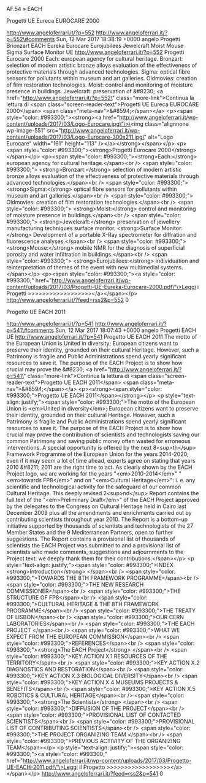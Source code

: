 AF.54 » EACH

Progetti UE Eureca EUROCARE 2000

http://www.angeloferrari.it/?p=552 http://www.angeloferrari.it/?p=552\#comments Sun, 12 Mar 2017 18:38:19 +0000 angelo Progetti Brionzart EACH Eureka Eurocare Eurojubilees Jewelcraft Moist Mouse Sigma Surface Monitor UE http://www.angeloferrari.it/?p=552 Progetti Eurocare 2000 Each: european agency for cultural heritage. Bronzart: selection of modern artistic bronze alloys evaluation of the effectiveness of protective materials through advanced technologies. Sigma: optical fibre sensors for pollutants within museum and art galleries. Oldmovies: creation of film restoration technologies. Moist: control and monitoring of moisture presence in buildings. Jewelcraft: preservation of &\#8230; \<a href=\"http://www.angeloferrari.it/?p=552\" class=\"more-link\"\>Continua la lettura di \<span class=\"screen-reader-text\"\>Progetti UE Eureca EUROCARE 2000\</span\> \<span class=\"meta-nav\"\>&\#8594;\</span\>\</a\> \<p\>\<span style=\"color: \#993300;\"\>\<strong\>\<a href=\"http://www.angeloferrari.it/wp-content/uploads/2017/03/Logo-Eurocare.jpg\"\>\<img class=\"alignnone wp-image-551\" src=\"http://www.angeloferrari.it/wp-content/uploads/2017/03/Logo-Eurocare-300x211.jpg\" alt=\"Logo Eurocare\" width=\"161\" height=\"113\" /\>\</a\>\</strong\>\</span\>\</p\> \<p\>\<span style=\"color: \#993300;\"\>\<strong\>Progetti Eurocare 2000\</strong\>\</span\>\</p\> \<p\>\<span style=\"color: \#993300;\"\>\<strong\>Each:\</strong\> european agency for cultural heritage.\</span\>\<br /\> \<span style=\"color: \#993300;\"\> \<strong\>Bronzart:\</strong\> selection of modern artistic bronze alloys evaluation of the effectiveness of protective materials through advanced technologies.\</span\>\<br /\> \<span style=\"color: \#993300;\"\> \<strong\>Sigma:\</strong\> optical fibre sensors for pollutants within museum and art galleries.\</span\>\<br /\> \<span style=\"color: \#993300;\"\> Oldmovies: creation of film restoration technologies.\</span\>\<br /\> \<span style=\"color: \#993300;\"\> \<strong\>Moist:\</strong\> control and monitoring of moisture presence in buildings.\</span\>\<br /\> \<span style=\"color: \#993300;\"\> \<strong\>Jewelcraft:\</strong\> preservation of jewellery manufacturing techniques surface monitor.     \<strong\>Surface Monitor:\</strong\> Development of a portable X-Ray spectrometer for diffration and fluorescence analyses.\</span\>\<br /\> \<span style=\"color: \#993300;\"\> \<strong\>Mouse:\</strong\> mobile NMR for the diagnosis of superficial porosity and water infiltration in buildings.\</span\>\<br /\> \<span style=\"color: \#993300;\"\> \<strong\>Eurojubilees:\</strong\> individuation and reinterpretation of themes of the event with new multimedial systems.\</span\>\</p\> \<p\>\<span style=\"color: \#993300;\"\>\<a style=\"color: \#993300;\" href=\"http://www.angeloferrari.it/wp-content/uploads/2017/03/Progetti-UE-Eureka-Eurocare-2000.pdf\"\>Leggi i Progetti &gt;&gt;&gt;&gt;&gt;&gt;&gt;&gt;&gt;&gt;&gt;&gt;&gt;&gt;&gt;&gt;&gt;&gt;\</a\>\</span\>\</p\> http://www.angeloferrari.it/?feed=rss2&p=552 0

Progetto UE EACH 2011

http://www.angeloferrari.it/?p=541 http://www.angeloferrari.it/?p=541\#comments Sun, 12 Mar 2017 18:07:43 +0000 angelo Progetti EACH UE http://www.angeloferrari.it/?p=541 Progetto UE EACH 2011 The motto of the European Union is United in diversity; European citizens want to preserve their identity, grounded on their cultural Heritage. However, such a Patrimony is fragile and Public Administrations spend yearly significant resources to save it. The purpose of the EACH Project is to show how crucial may prove the &\#8230; \<a href=\"http://www.angeloferrari.it/?p=541\" class=\"more-link\"\>Continua la lettura di \<span class=\"screen-reader-text\"\>Progetto UE EACH 2011\</span\> \<span class=\"meta-nav\"\>&\#8594;\</span\>\</a\> \<p\>\<strong\>\<span style=\"color: \#993300;\"\>Progetto UE EACH 2011\</span\>\</strong\>\</p\> \<p style=\"text-align: justify;\"\>\<span style=\"color: \#993300;\"\>The motto of the European Union is \<em\>United in diversity\</em\>; European citizens want to preserve their identity, grounded on their cultural Heritage. However, such a Patrimony is fragile and Public Administrations spend yearly significant resources to save it. The purpose of the EACH Project is to show how crucial may prove the contribution of scientists and technologists saving our common Patrimony and saving public money often wasted for erroneous interventions. A special opportunity is offered by the next 8\<sup\>th\</sup\> Framework Programme of the European Union for the years 2014-2020; even if it may seem a lot of time ahead, experts agree on stating that years 2010 &\#8211; 2011 are the right time to act. As clearly shown by the EACH Project logo, we are working for the years "\<em\>2010-2014\</em\>"  "\<em\>towards FP8\</em\>" and on "\<em\>Cultural Heritage\</em\>": i. e. any scientific and technological activity for the safeguard of our common Cultural Heritage. This deeply revised 2\<sup\>nd\</sup\> Report contains the full text of the "\<em\>Preliminary Draft\</em\>" of the EACH Project approved by the delegates to the Congress on Cultural Heritage held in Cairo last December 2009 plus all the amendments and enrichments carried out by contributing scientists throughout year 2010. The Report is a bottom-up initiative supported by thousands of scientists and technologists of the 27 Member States and the 9 Mediterranean Partners, open to further suggestions. The Report contains a provisional list of  thousands of scientists the EACH Project was submitted to and a provisional list of scientists who made comments, suggestions and adjournments to the Project text: we deeply thank them for their contributions.\</span\>\</p\> \<p style=\"text-align: justify;\"\>\<span style=\"color: \#993300;\"\>INDEX                                                                                                                                                     \<strong\>Introduction\</strong\> \</span\>\<br /\> \<span style=\"color: \#993300;\"\>TOWARDS THE 8TH FRAMEWORK PROGRAMME\</span\>\<br /\> \<span style=\"color: \#993300;\"\>THE NEW RESEARCH COMMISSIONER\</span\>\<br /\> \<span style=\"color: \#993300;\"\>THE STRUCTURE OF FP8\</span\>\<br /\> \<span style=\"color: \#993300;\"\>CULTURAL HERITAGE &amp; THE 8TH FRAMEWORK PROGRAMME\</span\>\<br /\> \<span style=\"color: \#993300;\"\>THE TREATY OF LISBON\</span\>\<br /\> \<span style=\"color: \#993300;\"\>OUR CERN LABORATORIES\</span\>\<br /\> \<span style=\"color: \#993300;\"\>THE EACH PROJECT \</span\>\<br /\> \<span style=\"color: \#993300;\"\>WHAT WE EXPECT FROM THE EUROPEAN COMMISSION\</span\>\<br /\> \<span style=\"color: \#993300;\"\>REFERENCES\</span\>\<br /\> \<span style=\"color: \#993300;\"\>\<strong\>The EACH Project\</strong\> \</span\>\<br /\> \<span style=\"color: \#993300;\"\>KEY ACTION X.1 RESOURCES OF THE TERRITORY\</span\>\<br /\> \<span style=\"color: \#993300;\"\>KEY ACTION X.2 DIAGNOSTICS AND RESTORATION\</span\>\<br /\> \<span style=\"color: \#993300;\"\>KEY ACTION X.3 BIOLOGICAL DIVERSITY\</span\>\<br /\> \<span style=\"color: \#993300;\"\>KEY ACTION X.4 MUSEUMS PROJECTS &amp; BENEFITS\</span\>\<br /\> \<span style=\"color: \#993300;\"\>KEY ACTION X.5 ROBOTICS &amp; CULTURAL HERITAGE\</span\>\<br /\> \<span style=\"color: \#993300;\"\>\<strong\>The Scientists\</strong\> \</span\>\<br /\> \<span style=\"color: \#993300;\"\>DIFFUSION OF THE PROJECT\</span\>\<br /\> \<span style=\"color: \#993300;\"\>PROVISIONAL LIST OF CONTACTED SCIENTISTS\</span\>\<br /\> \<span style=\"color: \#993300;\"\>PROVISIONAL LIST OF CONTRIBUTING SCIENTISTS\</span\>\<br /\> \<span style=\"color: \#993300;\"\>THE PROJECT ORGANIZING TEAM \</span\>\<br /\> \<span style=\"color: \#993300;\"\>PREVIOUS ACTIVITY OF THE ORGANIZING TEAM\</span\>\</p\> \<p style=\"text-align: justify;\"\>\<span style=\"color: \#993300;\"\>\<a style=\"color: \#993300;\" href=\"http://www.angeloferrari.it/wp-content/uploads/2017/03/Progetto-UE-EACH-2011.pdf\"\>Leggi il Progetto &gt;&gt;&gt;&gt;&gt;&gt;&gt;&gt;&gt;&gt;&gt;&gt;&gt;&gt;&gt;&gt;&gt;&gt;\</a\>\</span\>\</p\> http://www.angeloferrari.it/?feed=rss2&p=541 0

